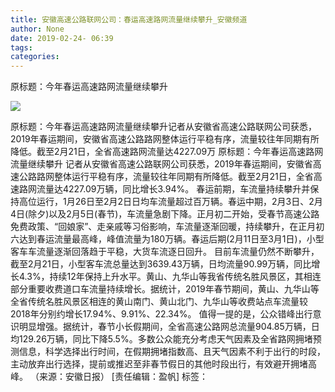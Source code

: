 ```yaml
---
title: 安徽高速公路联网公司：春运高速路网流量继续攀升_安徽频道
author: None
date: 2019-02-24- 06:39
tags: 
categories: 
---
```

原标题：今年春运高速路网流量继续攀升
<!-- more -->
                
<img align="center" border="0" src="http://p2.ifengimg.com/a/2016/0810/204c433878d5cf9size1_w16_h16.png" />
                
            
原标题：今年春运高速路网流量继续攀升记者从安徽省高速公路联网公司获悉，2019年春运期间，安徽省高速公路路网整体运行平稳有序，流量较往年同期有所降低。截至2月21日，全省高速路网流量达4227.09万
原标题：今年春运高速路网流量继续攀升
记者从安徽省高速公路联网公司获悉，2019年春运期间，安徽省高速公路路网整体运行平稳有序，流量较往年同期有所降低。截至2月21日，全省高速路网流量达4227.09万辆，同比增长3.94%。
春运前期，车流量持续攀升并保持高位运行，1月26日至2月2日日均车流量超过百万辆。春运中期，2月3日、2月4日(除夕)以及2月5日(春节)，车流量急剧下降。正月初二开始，受春节高速公路免费政策、“回娘家”、走亲戚等习俗影响，车流量逐渐回暖，持续攀升，在正月初六达到春运流量最高峰，峰值流量为180万辆。春运后期(2月11日至3月1日)，小型客车车流量逐渐回落趋于平稳，大货车流逐日回升。
目前车流量仍然不断攀升，截至2月21日，小型客车流总量达到3639.43万辆，日均流量90.99万辆，同比增长4.3%，持续12年保持上升水平。黄山、九华山等我省传统名胜风景区，其相连部分重要收费道口车流量持续增长。据统计，2019年春节期间，黄山、九华山等全省传统名胜风景区相连的黄山南门、黄山北门、九华山等收费站点车流量较2018年分别约增长17.94%、9.91%、22.34%。
值得一提的是，公众错峰出行意识明显增强。据统计，春节小长假期间，全省高速公路网总流量904.85万辆，日均129.26万辆，同比下降5.5%。多数公众能充分考虑天气因素及全省路网拥堵预测信息，科学选择出行时间，在假期拥堵指数高、且天气因素不利于出行的时段，主动放弃出行选择，提前或推迟至非春节假日的其他时段出行，有效避开拥堵高峰。
（来源：安徽日报）
[责任编辑：盈帆]
标签：
 
             
